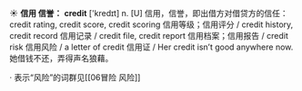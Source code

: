 ☀ <span class="category">**信用 信誉：**</span>
<span class="vocabulary">**credit**</span> ['kredɪt] 
<span class="definition">n. [U] 信用，信誉，即出借方对借贷方的信任：</span>credit rating, credit score, credit scoring 信用等级；信用评分 / credit history, credit record 信用记录 / credit file, credit report 信用档案；信用报告 / credit risk 信用风险 / a letter of credit 信用证 / Her credit isn’t good anywhere now. 她借钱不还，弄得声名狼藉。

· 表示“风险”的词群见[[06冒险 风险]]
